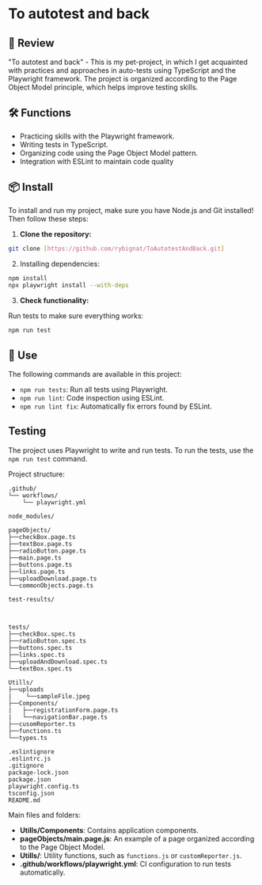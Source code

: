 # To autotest and back

## 🚀 Review

"To autotest and back" - This is my pet-project, in which I get acquainted with practices and approaches in auto-tests using TypeScript and the Playwright framework. The project is organized according to the Page Object Model principle, which helps improve testing skills.

## 🛠️ Functions

- Practicing skills with the Playwright framework.
- Writing tests in TypeScript.
- Organizing code using the Page Object Model pattern.
- Integration with ESLint to maintain code quality

## 📦 Install

To install and run my project, make sure you have Node.js and Git installed! Then follow these steps:

1. **Clone the repository:**

```bash
git clone [https://github.com/rybignat/ToAutotestAndBack.git]
```

2. Installing dependencies:

```bash
npm install
npx playwright install --with-deps
```

3. **Check functionality:**

Run tests to make sure everything works:

```bash
npm run test
```

## 🚀 Use

The following commands are available in this project:

- `npm run tests`: Run all tests using Playwright.
- `npm run lint`: Code inspection using ESLint.
- `npm run lint fix`: Automatically fix errors found by ESLint.

##    Testing

The project uses Playwright to write and run tests. To run the tests, use the `npm run test` command.

Project structure:

```plaintext
.github/
└── workflows/
    └── playwright.yml

node_modules/

pageObjects/
├──checkBox.page.ts
├──textBox.page.ts
├──radioButton.page.ts
├──main.page.ts
├──buttons.page.ts
├──links.page.ts
├──uploadDownload.page.ts
└──commonObjects.page.ts

test-results/



tests/
├──checkBox.spec.ts
├──radioButton.spec.ts
├──buttons.spec.ts
├──links.spec.ts
├──uploadAndDownload.spec.ts
└──textBox.spec.ts

Utills/
├──uploads
|    └──sampleFile.jpeg
├──Components/
|   ├──registrationForm.page.ts
|   └──navigationBar.page.ts
├──cusomReporter.ts
├──functions.ts
└──types.ts

.eslintignore
.eslintrc.js
.gitignore
package-lock.json
package.json
playwright.config.ts
tsconfig.json
README.md
```

Main files and folders:

- **Utills/Components**: Contains application components.
- **pageObjects/main.page.js**: An example of a page organized according to the Page Object Model.
- **Utills/**: Utility functions, such as `functions.js` or `customReporter.js`.
- **.github/workflows/playwright.yml**: CI configuration to run tests automatically.
